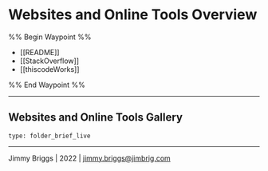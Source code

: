 # Websites and Online Tools Overview

%% Begin Waypoint %%
- [[README]]
- [[StackOverflow]]
- [[thiscodeWorks]]

%% End Waypoint %%

---

## Websites and Online Tools Gallery

````ccard
type: folder_brief_live
````

---

Jimmy Briggs | 2022 | <jimmy.briggs@jimbrig.com>
